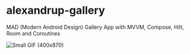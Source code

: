# alexandrup-gallery
MAD (Modern Android Design) Gallery App with MVVM, Compose, Hilt, Room and Coroutines 

![Small GIF (400x870)](https://github.com/alexandrupele/alexandrup-gallery/assets/8121902/272285e2-2613-481d-9c40-e45a55e0c9ca)
